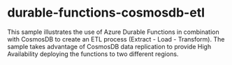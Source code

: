 # durable-functions-cosmosdb-etl
This sample illustrates the use of Azure Durable Functions in combination with CosmosDB to create an ETL process (Extract - Load - Transform). The sample takes advantage of CosmosDB data replication to provide High Availability deploying the functions to two different regions. 

